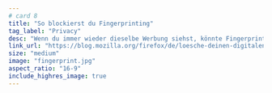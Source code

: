 ```yaml
---
# card 8
title: "So blockierst du Fingerprinting"
tag_label: "Privacy"
desc: "Wenn du immer wieder dieselbe Werbung siehst, könnte Fingerprinting dahinterstecken. Was das ist und wie du es blockst? Jetzt im Blog."
link_url: "https://blog.mozilla.org/firefox/de/loesche-deinen-digitalen-fingerabdruck-in-firefox/?utm_source=www.mozilla.org&utm_medium=referral&utm_campaign=homepage&utm_content=card"
size: "medium"
image: "fingerprint.jpg"
aspect_ratio: "16-9"
include_highres_image: true
---
```

